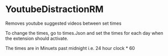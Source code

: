 # YoutubeDistractionRM
Removes youtube suggested videos between set times


To change the times, go to times.Json and set the times for each day when the extension should activate. 

The times are in Minuets past midnight i.e. 24 hour clock * 60
